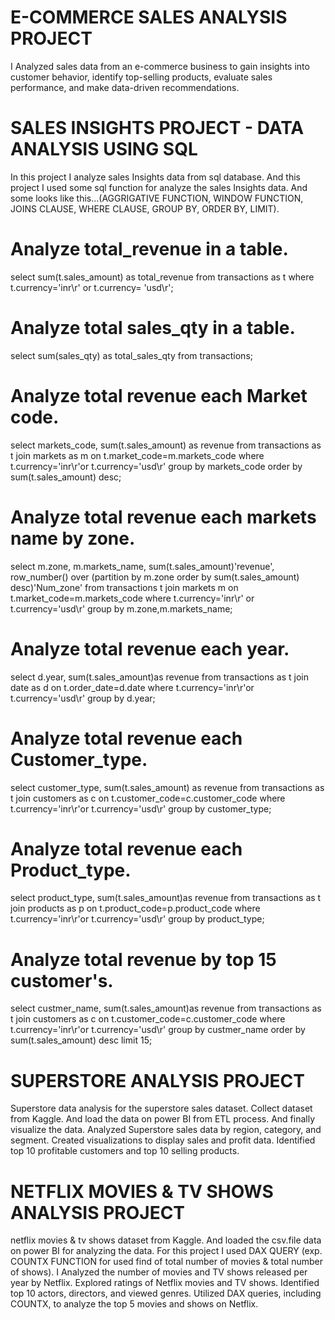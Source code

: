 # E-COMMERCE SALES ANALYSIS PROJECT 
I Analyzed sales data from an e-commerce business to gain insights into customer behavior, identify top-selling products, evaluate sales 
 performance, and make data-driven recommendations.
 
# SALES INSIGHTS PROJECT - DATA ANALYSIS USING SQL
  In this project I analyze sales Insights data from sql database. And this project I used some sql function for analyze the sales 
  Insights data. And some looks like this...(AGGRIGATIVE FUNCTION, WINDOW FUNCTION, JOINS CLAUSE, WHERE CLAUSE, GROUP BY, ORDER BY, 
  LIMIT).  
# Analyze total_revenue in a table.
  select sum(t.sales_amount) as total_revenue from transactions as t where t.currency='inr\r' or t.currency= 'usd\r';

# Analyze total sales_qty in a table.
  select sum(sales_qty) as total_sales_qty from transactions;

# Analyze total revenue each Market code.
  select markets_code, sum(t.sales_amount) as revenue from transactions as t
  join markets as m on t.market_code=m.markets_code
  where t.currency='inr\r'or t.currency='usd\r' group by markets_code order by sum(t.sales_amount) desc;
 
# Analyze total revenue each markets name by zone.
  select m.zone, m.markets_name, sum(t.sales_amount)'revenue',
  row_number() over (partition by m.zone order by sum(t.sales_amount) desc)'Num_zone' from transactions t
  join markets m on t.market_code=m.markets_code
  where t.currency='inr\r' or t.currency='usd\r' group by m.zone,m.markets_name;

# Analyze total revenue each year.
  select d.year, sum(t.sales_amount)as revenue from transactions as t
  join date as d on t.order_date=d.date
  where t.currency='inr\r'or t.currency='usd\r' group by d.year;

# Analyze total revenue each Customer_type.
  select customer_type, sum(t.sales_amount) as revenue from transactions as t
  join customers as c on t.customer_code=c.customer_code
  where t.currency='inr\r'or t.currency='usd\r' group by customer_type;

# Analyze total revenue each Product_type.
  select product_type, sum(t.sales_amount)as revenue from transactions as t
  join products as p on t.product_code=p.product_code
  where t.currency='inr\r'or t.currency='usd\r' group by product_type;

# Analyze total revenue by top 15 customer's. 
  select custmer_name, sum(t.sales_amount)as revenue from transactions as t
  join customers as c on t.customer_code=c.customer_code
  where t.currency='inr\r'or t.currency='usd\r'
  group by custmer_name order by sum(t.sales_amount) desc limit 15;

# SUPERSTORE ANALYSIS PROJECT
  Superstore data analysis for the superstore sales dataset. Collect dataset from Kaggle. And load the data on power BI from ETL process. 
  And finally visualize the data.
  Analyzed Superstore sales data by region, category, and segment.
  Created visualizations to display sales and profit data.
  Identified top 10 profitable customers and top 10 selling products.

# NETFLIX MOVIES & TV SHOWS ANALYSIS PROJECT 
  netflix movies & tv shows dataset from Kaggle. And loaded the csv.file data on power BI for analyzing the data. For this project I used 
  DAX QUERY (exp. COUNTX FUNCTION for used find of total number of movies & total number of shows).
  I Analyzed the number of movies and TV shows released per year by Netflix.
  Explored ratings of Netflix movies and TV shows.
  Identified top 10 actors, directors, and viewed genres.
  Utilized DAX queries, including COUNTX, to analyze the top 5 movies and shows on Netflix.
